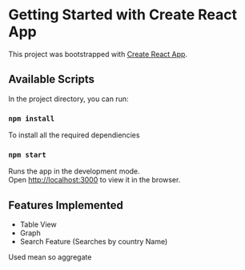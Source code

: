 # Getting Started with Create React App

This project was bootstrapped with [Create React App](https://github.com/facebook/create-react-app).

## Available Scripts

In the project directory, you can run:

### `npm install`

To install all the required dependiencies

### `npm start`

Runs the app in the development mode.\
Open [http://localhost:3000](http://localhost:3000) to view it in the browser.

## Features Implemented

* Table View
* Graph
* Search Feature (Searches by country Name)

Used mean so aggregate
